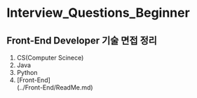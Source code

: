 # Interview_Questions_Beginner

## Front-End Developer 기술 면접 정리 
1. CS(Computer Scinece)
2. Java
3. Python
4. [Front-End]<br>
  (../Front-End/ReadMe.md)
